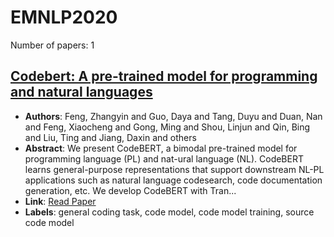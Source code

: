 # EMNLP2020

Number of papers: 1

## [Codebert: A pre-trained model for programming and natural languages](paper_1.md)
- **Authors**: Feng, Zhangyin and Guo, Daya and Tang, Duyu and Duan, Nan and Feng, Xiaocheng and Gong, Ming and Shou, Linjun and Qin, Bing and Liu, Ting and Jiang, Daxin and others
- **Abstract**: We present CodeBERT, a bimodal pre-trained model for programming language (PL) and nat-ural language (NL). CodeBERT learns general-purpose representations that support downstream NL-PL applications such as natural language codesearch, code documentation generation, etc. We develop CodeBERT with Tran...
- **Link**: [Read Paper](https://arxiv.org/pdf/2208.09727)
- **Labels**: general coding task, code model, code model training, source code model

